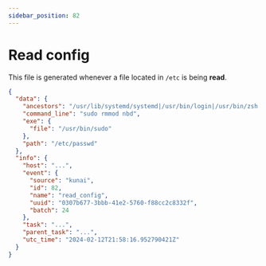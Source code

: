 ```yaml
---
sidebar_position: 82
---
```


# Read config

This file is generated whenever a file located in `/etc` is being **read**.

```json
{
  "data": {
    "ancestors": "/usr/lib/systemd/systemd|/usr/bin/login|/usr/bin/zsh|/usr/bin/bash|/usr/bin/xinit|/usr/bin/i3|/usr/bin/bash|/usr/bin/urxvt|/usr/bin/zsh|/usr/bin/bash",
    "command_line": "sudo rmmod nbd",
    "exe": {
      "file": "/usr/bin/sudo"
    },
    "path": "/etc/passwd"
  },
  "info": {
    "host": "...",
    "event": {
      "source": "kunai",
      "id": 82,
      "name": "read_config",
      "uuid": "0307b677-3bbb-41e2-5760-f88cc2c8332f",
      "batch": 24
    },
    "task": "...",
    "parent_task": "...",
    "utc_time": "2024-02-12T21:58:16.952790421Z"
  }
}
```


